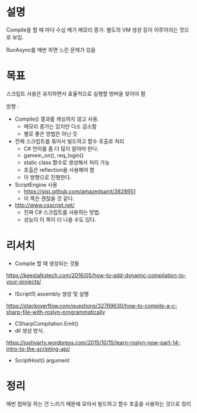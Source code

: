 # 설명 

 Compile을 할 때 마다 수십 메가 메모리 증가. 
 별도의 VM 생성 등이 이루어지는 것으로 보임. 
 
 RunAsync를 매번 하면 느린 문제가 있음 

# 목표 

 스크립트 사용은 유지하면서 효율적으로 실행할 방버을 찾아야 함 

 방향 : 
 - Compile() 결과를 캐싱하지 않고 사용. 
   - 메모리 증가는 있지만 다소 감소함 
   - 별로 좋은 방법은 아닌 듯
 - 전체 스크립트를 묶어서 빌드하고 함수 호출로 처리
   - C# 언어를 좀 더 많이 알아야 한다.  
   - gamein_on(), req_login()
   - static class 함수로 생성해서 처리 가능 
   - 호출은 reflection을 사용해야 함 
   - 이 방향으로 진행한다. 
 - ScriptEngine 사용 
   - https://gist.github.com/amazedsaint/3828951
   - 이 쪽은 괜찮을 것 같다. 
 - http://www.csscript.net/   
   - 진짜 C# 스크립트를 사용하는 방법. 
   - 성능이 이 쪽이 더 나을 수도 있다. 


# 리서치 

 - Compile 할 때 생성되는 것들 

 https://keestalkstech.com/2016/05/how-to-add-dynamic-compilation-to-your-projects/
 - IScript의 assembly 생성 및 실행 

https://stackoverflow.com/questions/32769630/how-to-compile-a-c-sharp-file-with-roslyn-programmatically
 - CSharpCompilation.Emit() 
 - dll 생성 방식. 

https://joshvarty.wordpress.com/2015/10/15/learn-roslyn-now-part-14-intro-to-the-scripting-api/
 - ScriptHost() argument 
 

 # 정리 
  
  매번 컴파일 하는 건 느리기 때문에 모아서 빌드하고 함수 호출을 사용하는 것으로 정리 

